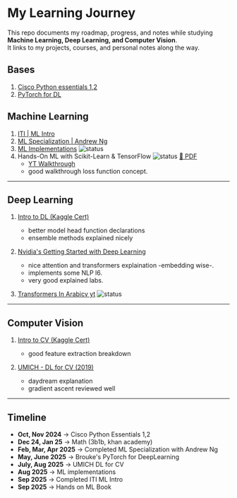 ﻿# My Learning Journey  

This repo documents my roadmap, progress, and notes while studying **Machine Learning, Deep Learning, and Computer Vision**.  
It links to my projects, courses, and personal notes along the way.  

## Bases

1. [Cisco Python essentials 1,2](https://www.credly.com/users/mennatullah-khaled.b2f001d5)
2. [PyTorch for DL](https://github.com/0xmennatullah/PyTorch.git) 

## Machine Learning  

1. [ITI | ML Intro](https://github.com/0xmennatullah/iTi.git)
2. [ML Specialization | Andrew Ng](https://coursera.org/share/47ae73d67c4ac4acea577a5528e7765c)
3. [ML Implementations](https://github.com/0xmennatullah/ML-Implementation.git) ![status](https://img.shields.io/badge/Status-Ongoing-blue)  
4. Hands-On ML with Scikit-Learn & TensorFlow ![status](https://img.shields.io/badge/Status-Ongoing-blue)   [📖 PDF](https://github.com/yanshengjia/ml-road/blob/master/resources/Hands%20On%20Machine%20Learning%20with%20Scikit%20Learn%20and%20TensorFlow.pdf)  
   - [YT Walkthrough](https://youtu.be/feKKCXHjzfo?si=VRRLrptCpuqJxksl)
   - good walkthrough loss function concept. 

---

## Deep Learning  

1. [Intro to DL (Kaggle Cert)](https://www.kaggle.com/learn/certification/menatullahkhaled/intro-to-deep-learning)
   - better model head function declarations  
   - ensemble methods explained nicely   

2. [Nvidia's Getting Started with Deep Learning](https://learn.nvidia.com/certificates?id=P55htmDaTb6a9p5p4cXo3w) 
   - nice attention and transformers explaination -embedding wise-.
   - implements some NLP l6.
   - very good explained labs.

3. [Transformers In Arabicv yt](https://youtube.com/playlist?list=PLQkyODvJ8ywskCTWkXnwa4Gz4B-sVWY9h&si=DyxQIhfpfIFkHQk2) ![status](https://img.shields.io/badge/Status-Ongoing-blue)
---

## Computer Vision  

1. [Intro to CV (Kaggle Cert)](https://www.kaggle.com/learn/certification/menatullahkhaled/computer-vision)  
   - good feature extraction breakdown  

2. [UMICH - DL for CV (2019)](https://github.com/0xmennatullah/Deep-learning-for-Computer-vision.git)
   - daydream explanation  
   - gradient ascent reviewed well  

---

## Timeline  

- **Oct, Nov 2024** → Cisco Python Essentials 1,2
- **Dec 24, Jan 25** → Math (3b1b, khan academy)
- **Feb, Mar, Apr 2025** → Completed ML Specialization with Andrew Ng  
- **May, June 2025** → Brouke's PyTorch for DeepLearning
- **July, Aug 2025** → UMICH DL for CV 
- **Aug 2025** → ML implementations
- **Sep 2025** → Completed ITI ML Intro 
- **Sep 2025** → Hands on ML Book

 


